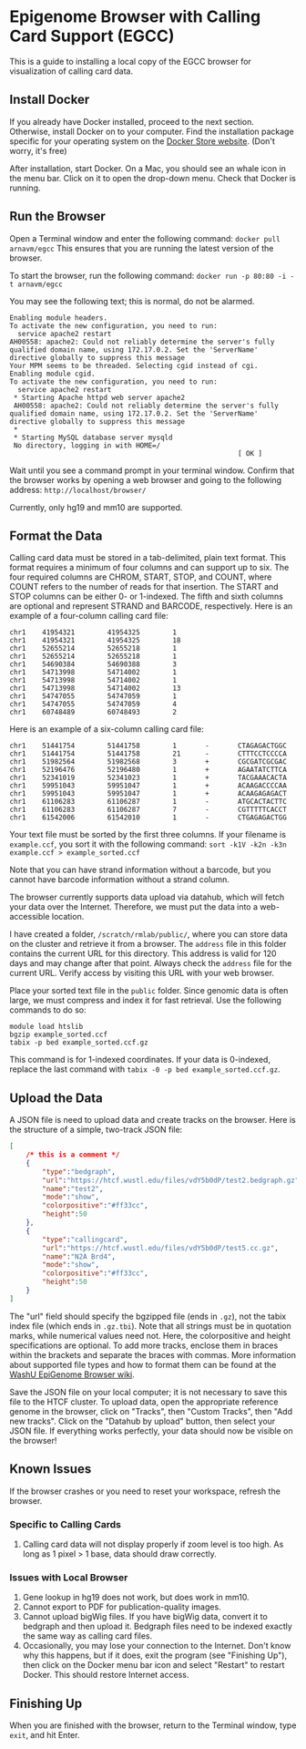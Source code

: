 # Epigenome Browser with Calling Card Support (EGCC)

This is a guide to installing a local copy of the EGCC browser for visualization of calling card data.

## Install Docker

If you already have Docker installed, proceed to the next section. Otherwise, install Docker on to your computer. Find the installation package specific for your operating system on the [Docker Store website](https://store.docker.com/search?type=edition&offering=community). (Don't worry, it's free)

After installation, start Docker. On a Mac, you should see an whale icon in the menu bar. Click on it to open the drop-down menu. Check that Docker is running.

## Run the Browser

Open a Terminal window and enter the following command:
`docker pull arnavm/egcc`
This ensures that you are running the latest version of the browser.

To start the browser, run the following command:
`docker run -p 80:80 -i -t arnavm/egcc`

You may see the following text; this is normal, do not be alarmed.

```
Enabling module headers.
To activate the new configuration, you need to run:
  service apache2 restart
AH00558: apache2: Could not reliably determine the server's fully qualified domain name, using 172.17.0.2. Set the 'ServerName' directive globally to suppress this message
Your MPM seems to be threaded. Selecting cgid instead of cgi.
Enabling module cgid.
To activate the new configuration, you need to run:
  service apache2 restart
 * Starting Apache httpd web server apache2
 AH00558: apache2: Could not reliably determine the server's fully qualified domain name, using 172.17.0.2. Set the 'ServerName' directive globally to suppress this message
 *
 * Starting MySQL database server mysqld
 No directory, logging in with HOME=/
														[ OK ]
```

Wait until you see a command prompt in your terminal window. Confirm that the browser works by opening a web browser and going to the following address:
`http://localhost/browser/`

Currently, only hg19 and mm10 are supported.

## Format the Data

Calling card data must be stored in a tab-delimited, plain text format. This format requires a minimum of four columns and can support up to six. The four required columns are CHROM, START, STOP, and COUNT, where COUNT refers to the number of reads for that insertion. The START and STOP columns can be either 0- or 1-indexed. The fifth and sixth columns are optional and represent STRAND and BARCODE, respectively. Here is an example of a four-column calling card file:
```
chr1    41954321        41954325        1
chr1    41954321        41954325        18
chr1    52655214        52655218        1
chr1    52655214        52655218        1
chr1    54690384        54690388        3
chr1    54713998        54714002        1
chr1    54713998        54714002        1
chr1    54713998        54714002        13
chr1    54747055        54747059        1
chr1    54747055        54747059        4
chr1    60748489        60748493        2
```

Here is an example of a six-column calling card file:
```
chr1    51441754        51441758        1       -       CTAGAGACTGGC
chr1    51441754        51441758        21      -       CTTTCCTCCCCA
chr1    51982564        51982568        3       +       CGCGATCGCGAC
chr1    52196476        52196480        1       +       AGAATATCTTCA
chr1    52341019        52341023        1       +       TACGAAACACTA
chr1    59951043        59951047        1       +       ACAAGACCCCAA
chr1    59951043        59951047        1       +       ACAAGAGAGACT
chr1    61106283        61106287        1       -       ATGCACTACTTC
chr1    61106283        61106287        7       -       CGTTTTTCACCT
chr1    61542006        61542010        1       -       CTGAGAGACTGG
```

Your text file must be sorted by the first three columns. If your filename is `example.ccf`, you sort it with the following command:
`sort -k1V -k2n -k3n example.ccf > example_sorted.ccf`

Note that you can have strand information without a barcode, but you cannot have barcode information without a strand column.

The browser currently supports data upload via datahub, which will fetch your data over the Internet. Therefore, we must put the data into a web-accessible location.

I have created a folder, `/scratch/rmlab/public/`, where you can store data on the cluster and retrieve it from a browser. The `address` file in this folder contains the current URL for this directory. This address is valid for 120 days and may change after that point. Always check the `address` file for the current URL. Verify access by visiting this URL with your web browser.

Place your sorted text file in the `public` folder. Since genomic data is often large, we must compress and index it for fast retrieval. Use the following commands to do so:
```
module load htslib
bgzip example_sorted.ccf
tabix -p bed example_sorted.ccf.gz
```
This command is for 1-indexed coordinates. If your data is 0-indexed, replace the last command with `tabix -0 -p bed example_sorted.ccf.gz`.

## Upload the Data

A JSON file is need to upload data and create tracks on the browser. Here is the structure of a simple, two-track JSON file:
```JSON
[
	/* this is a comment */
	{
	    "type":"bedgraph",
	    "url":"https://htcf.wustl.edu/files/vdY5b0dP/test2.bedgraph.gz",
	    "name":"test2",
	    "mode":"show",
	    "colorpositive":"#ff33cc",
	    "height":50
	},
	{
	    "type":"callingcard",
	    "url":"https://htcf.wustl.edu/files/vdY5b0dP/test5.cc.gz",
	    "name":"N2A Brd4",
	    "mode":"show",
	    "colorpositive":"#ff33cc",
	    "height":50
	}
]
```

The "url" field should specify the bgzipped file (ends in `.gz`), not the tabix index file (which ends in `.gz.tbi`). Note that all strings must be in quotation marks, while numerical values need not. Here, the colorpositive and height specifications are optional. To add more tracks, enclose them in braces within the brackets and separate the braces with commas. More information about supported file types and how to format them can be found at the [WashU EpiGenome Browser wiki](http://wiki.wubrowse.org).

Save the JSON file on your local computer; it is not necessary to save this file to the HTCF cluster. To upload data, open the appropriate reference genome in the browser, click on "Tracks", then "Custom Tracks", then "Add new tracks". Click on the "Datahub by upload" button, then select your JSON file. If everything works perfectly, your data should now be visible on the browser!

## Known Issues

If the browser crashes or you need to reset your workspace, refresh the browser.
### Specific to Calling Cards
1. Calling card data will not display properly if zoom level is too high. As long as 1 pixel > 1 base, data should draw correctly.
### Issues with Local Browser
1. Gene lookup in hg19 does not work, but does work in mm10. 
2. Cannot export to PDF for publication-quality images.
3. Cannot upload bigWig files. If you have bigWig data, convert it to bedgraph and then upload it. Bedgraph files need to be indexed exactly the same way as calling card files.
4. Occasionally, you may lose your connection to the Internet. Don't know why this happens, but if it does, exit the program (see "Finishing Up"), then click on the Docker menu bar icon and select "Restart" to restart Docker. This should restore Internet access.

## Finishing Up

When you are finished with the browser, return to the Terminal window, type `exit`, and hit Enter.
